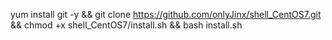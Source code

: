 yum install git -y && git clone https://github.com/onlyJinx/shell_CentOS7.git && chmod +x shell_CentOS7/install.sh && bash install.sh
